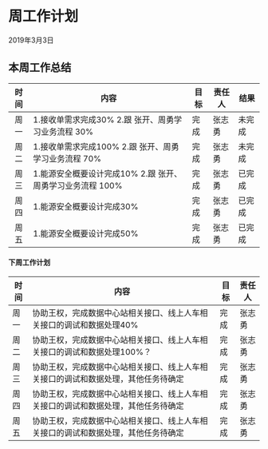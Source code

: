 # 周工作计划

2019年3月3日

## 本周工作总结

| 时间 | 内容                                                         | 目标 | 责任人 | 结果   |
| :--: | ------------------------------------------------------------ | ---- | ------ | ------ |
| 周一 | 1.接收单需求完成30%  2.跟 张开、周勇学习业务流程 30% | 完成 | 张志勇   | 未完成 |
| 周二 | 1.接收单需求完成100% 2.跟 张开、周勇学习业务流程 70%  | 完成 | 张志勇   | 未完成 |
| 周三 | 1.能源安全概要设计完成10% 2.跟 张开、周勇学习业务流程 100% | 完成 | 张志勇   | 已完成 |
| 周四 | 1.能源安全概要设计完成30%| 完成 | 张志勇   | 已完成 |
| 周五 | 1.能源安全概要设计完成50% | 完成 | 张志勇   | 已完成 |

#### 下周工作计划

| 时间 | 内容                                                         | 目标 | 责任人 |
| ---- | ------------------------------------------------------------ | ---- | ------ |
| 周一 | 协助王权，完成数据中心站相关接口、线上人车相关接口的调试和数据处理40%| 完成 | 张志勇   |
| 周二 | 协助王权，完成数据中心站相关接口、线上人车相关接口的调试和数据处理100%？| 完成 | 张志勇   |
| 周三 | 协助王权，完成数据中心站相关接口、线上人车相关接口的调试和数据处理，其他任务待确定 | 完成 | 张志勇   |
| 周四 | 协助王权，完成数据中心站相关接口、线上人车相关接口的调试和数据处理，其他任务待确定 | 完成 | 张志勇   |
| 周五 | 协助王权，完成数据中心站相关接口、线上人车相关接口的调试和数据处理，其他任务待确定 | 完成 | 张志勇   |